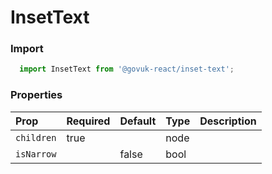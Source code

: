 InsetText
=========

### Import
```js
  import InsetText from '@govuk-react/inset-text';
```
<!-- STORY -->



### Properties
Prop | Required | Default | Type | Description
:--- | :------- | :------ | :--- | :----------
 `children` | true |  | node | 
 `isNarrow` |  | false | bool | 


